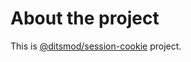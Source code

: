 # About the project

This is [@ditsmod/session-cookie](https://ditsmod.github.io/en/native-modules/session-cookie/) project.
